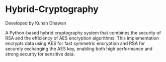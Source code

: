# Hybrid-Cryptography
Developed by Kunsh Dhawan

A Python-based hybrid cryptography system that combines the security of RSA and the efficiency of AES encryption algorithms. This implementation encrypts data using AES for fast symmetric encryption and RSA for securely exchanging the AES key, enabling both high performance and strong security for sensitive data.
